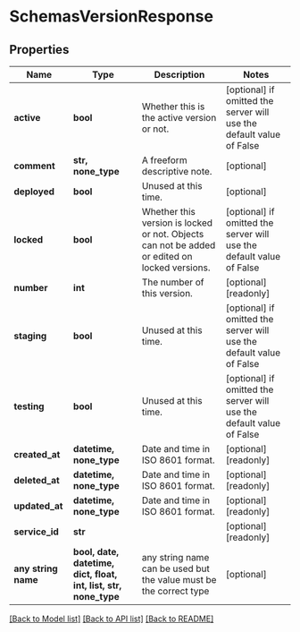 # SchemasVersionResponse


## Properties
Name | Type | Description | Notes
------------ | ------------- | ------------- | -------------
**active** | **bool** | Whether this is the active version or not. | [optional]  if omitted the server will use the default value of False
**comment** | **str, none_type** | A freeform descriptive note. | [optional] 
**deployed** | **bool** | Unused at this time. | [optional] 
**locked** | **bool** | Whether this version is locked or not. Objects can not be added or edited on locked versions. | [optional]  if omitted the server will use the default value of False
**number** | **int** | The number of this version. | [optional] [readonly] 
**staging** | **bool** | Unused at this time. | [optional]  if omitted the server will use the default value of False
**testing** | **bool** | Unused at this time. | [optional]  if omitted the server will use the default value of False
**created_at** | **datetime, none_type** | Date and time in ISO 8601 format. | [optional] [readonly] 
**deleted_at** | **datetime, none_type** | Date and time in ISO 8601 format. | [optional] [readonly] 
**updated_at** | **datetime, none_type** | Date and time in ISO 8601 format. | [optional] [readonly] 
**service_id** | **str** |  | [optional] [readonly] 
**any string name** | **bool, date, datetime, dict, float, int, list, str, none_type** | any string name can be used but the value must be the correct type | [optional]

[[Back to Model list]](../README.md#documentation-for-models) [[Back to API list]](../README.md#documentation-for-api-endpoints) [[Back to README]](../README.md)


